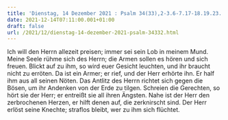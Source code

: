 ```yaml
---
title: 'Dienstag, 14 Dezember 2021 : Psalm 34(33),2-3.6-7.17-18.19.23.'
date: 2021-12-14T07:11:00.001+01:00
draft: false
url: /2021/12/dienstag-14-dezember-2021-psalm-34332.html
---
```


Ich will den Herrn allezeit preisen; immer sei sein Lob in meinem Mund. Meine Seele rühme sich des Herrn; die Armen sollen es hören und sich freuen. Blickt auf zu ihm, so wird euer Gesicht leuchten, und ihr braucht nicht zu erröten. Da ist ein Armer; er rief, und der Herr erhörte ihn. Er half ihm aus all seinen Nöten. Das Antlitz des Herrn richtet sich gegen die Bösen, um ihr Andenken von der Erde zu tilgen. Schreien die Gerechten, so hört sie der Herr; er entreißt sie all ihren Ängsten. Nahe ist der Herr den zerbrochenen Herzen, er hilft denen auf, die zerknirscht sind. Der Herr erlöst seine Knechte; straflos bleibt, wer zu ihm sich flüchtet.